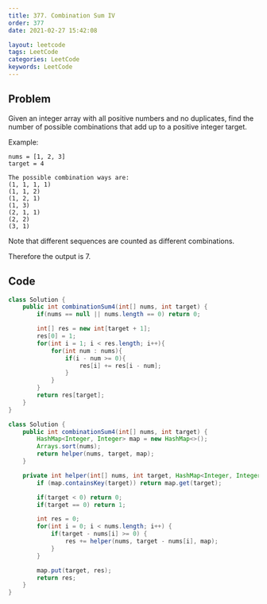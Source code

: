 ```yaml
---
title: 377. Combination Sum IV
order: 377
date: 2021-02-27 15:42:08

layout: leetcode
tags: LeetCode
categories: LeetCode
keywords: LeetCode
---
```


## Problem

Given an integer array with all positive numbers and no duplicates, find the number of possible combinations that add up to a positive integer target.

Example:

```
nums = [1, 2, 3]
target = 4

The possible combination ways are:
(1, 1, 1, 1)
(1, 1, 2)
(1, 2, 1)
(1, 3)
(2, 1, 1)
(2, 2)
(3, 1)
```

Note that different sequences are counted as different combinations.

Therefore the output is 7.

## Code

```java
class Solution {
    public int combinationSum4(int[] nums, int target) {
        if(nums == null || nums.length == 0) return 0;

        int[] res = new int[target + 1];
        res[0] = 1;
        for(int i = 1; i < res.length; i++){
            for(int num : nums){
                if(i - num >= 0){
                    res[i] += res[i - num];
                }
            }
        }
        return res[target];
    }
}
```

```java
class Solution {
    public int combinationSum4(int[] nums, int target) {
        HashMap<Integer, Integer> map = new HashMap<>();
        Arrays.sort(nums);
        return helper(nums, target, map);
    }

    private int helper(int[] nums, int target, HashMap<Integer, Integer> map) {
        if (map.containsKey(target)) return map.get(target);

        if(target < 0) return 0;
        if(target == 0) return 1;

        int res = 0;
        for(int i = 0; i < nums.length; i++) {
            if(target - nums[i] >= 0) {
                res += helper(nums, target - nums[i], map);
            }
        }

        map.put(target, res);
        return res;
    }
}
```
